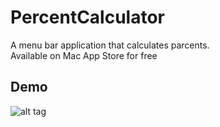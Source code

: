PercentCalculator
===

A menu bar application that calculates parcents.  
Available on Mac App Store for free

Demo
----

![alt tag](https://github.com/cemolcay/PercentCalculator/raw/master/Demo.png)


